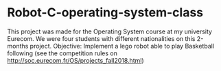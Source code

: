 # Robot-C-operating-system-class

This project was made for the Operating System course at my university Eurecom. We were four students with different nationalities on this 2-months project.
Objective: Implement a lego robot able to play Basketball following (see the competition rules on http://soc.eurecom.fr/OS/projects_fall2018.html)
